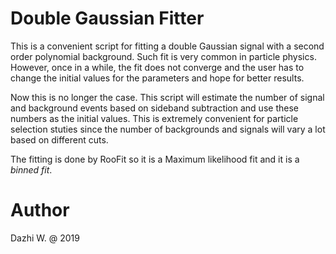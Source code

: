 # Double Gaussian Fitter
This is a convenient script for fitting a double Gaussian signal with a 
second order polynomial background. Such fit is very common in particle physics.
However, once in a while, the fit does not converge and the user has to 
change the initial values for the parameters and hope for better results. 

Now this is no longer the case. This script will estimate the number of signal
and background events based on sideband subtraction and use these numbers as the 
initial values. This is extremely convenient for particle selection stuties since 
the number of backgrounds and signals will vary a lot based on different cuts.

The fitting is done by RooFit so it is a Maximum likelihood fit and it is a *binned fit*. 

# Author
Dazhi W. @ 2019
